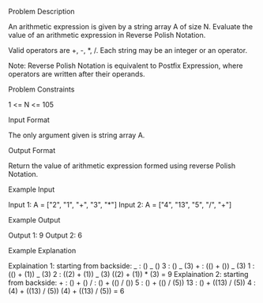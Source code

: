 Problem Description

An arithmetic expression is given by a string array A of size N. Evaluate the value of an arithmetic expression in Reverse Polish Notation.

Valid operators are +, -, \*, /. Each string may be an integer or an operator.

Note: Reverse Polish Notation is equivalent to Postfix Expression, where operators are written after their operands.

Problem Constraints

1 <= N <= 105

Input Format

The only argument given is string array A.

Output Format

Return the value of arithmetic expression formed using reverse Polish Notation.

Example Input

Input 1:
A = ["2", "1", "+", "3", "*"]
Input 2:
A = ["4", "13", "5", "/", "+"]

Example Output

Output 1:
9
Output 2:
6

Example Explanation

Explaination 1:
starting from backside:
_ : () _ ()
3 : () _ (3) + : (() + ()) _ (3)
1 : (() + (1)) _ (3)
2 : ((2) + (1)) _ (3)
((2) + (1)) \* (3) = 9
Explaination 2:
starting from backside: + : () + ()
/ : () + (() / ())
5 : () + (() / (5))
13 : () + ((13) / (5))
4 : (4) + ((13) / (5))
(4) + ((13) / (5)) = 6

